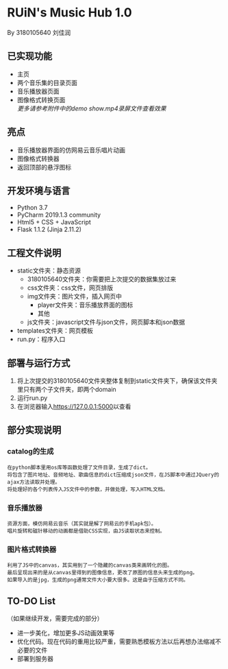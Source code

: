 # RUiN's Music Hub 1.0
By 3180105640 刘佳润

## 已实现功能
* 主页
* 两个音乐集的目录页面
* 音乐播放器页面
* 图像格式转换页面  
_更多请参考附件中的demo show.mp4录屏文件查看效果_

## 亮点
* 音乐播放器界面的仿网易云音乐唱片动画
* 图像格式转换器
* 返回顶部的悬浮图标

## 开发环境与语言
* Python 3.7 
* PyCharm 2019.1.3 community 
* Html5 + CSS + JavaScript 
* Flask 1.1.2 (Jinja 2.11.2)

## 工程文件说明
* static文件夹：静态资源
    * 3180105640文件夹：你需要把上次提交的数据集放过来
    * css文件夹：css文件，网页排版
    * img文件夹：图片文件，插入网页中
        * player文件夹：音乐播放界面的图标
        * 其他
    * js文件夹：javascript文件与json文件，网页脚本和json数据
* templates文件夹：网页模板
* run.py：程序入口

## 部署与运行方式
1. 将上次提交的3180105640文件夹整体复制到static文件夹下，确保该文件夹里只有两个子文件夹，即两个domain
2. 运行run.py
3. 在浏览器输入<https://127.0.0.1:5000>以查看

## 部分实现说明
### catalog的生成
    在python脚本里用os库等函数处理了文件目录，生成了dict。
    将包含了图片地址、音频地址、歌曲信息的dict压缩成json文件，在JS脚本中通过JQuery的ajax方法读取并处理。
    将处理好的各个列表传入JS文件中的参数，并做处理，写入HTML文档。
### 音乐播放器
    资源方面，模仿网易云音乐（其实就是解了网易云的手机apk包）。
    唱片旋转和磁针移动的动画都是借助CSS实现，由JS读取状态来控制。
### 图片格式转换器
    利用了JS中的canvas，其实用到了一个隐藏的canvas类来画转化的图。
    最后呈现出来的是从canvas里得到的图像信息，更改了原图的信息头来生成的png。
    如果导入的是jpg，生成的png通常文件大小要大很多。这是由于压缩方式不同。

## TO-DO List
（如果继续开发，需要完成的部分）
* 进一步美化，增加更多JS动画效果等
* 优化代码。现在代码的重用比较严重，需要熟悉模板方法以后再想办法缩减不必要的文件
* 部署到服务器                                                                                                                                                                                                                                                                                                                                                                                                                                          

